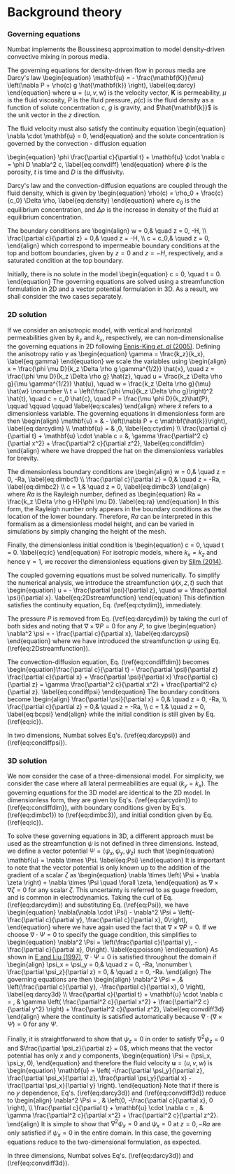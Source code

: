 Background theory
=================

### Governing equations

Numbat implements the Boussinesq approximation to model density-driven
convective mixing in porous media.

The governing equations for density-driven flow in porous media are
Darcy's law
\begin{equation}
\mathbf{u} = - \frac{\mathbf{K}}{\mu} \left(\nabla P + \rho(c) g \hat{\mathbf{k}} \right),
\label{eq:darcy}
\end{equation}
where $\mathbf{u} = (u, v, w)$ is the velocity vector, $\mathbf{K}$ is
permeability, $\mu$ is the fluid viscosity, $P$ is the fluid pressure,
$\rho(c)$ is the fluid density as a function of solute concentration
$c$, $g$ is gravity, and $\hat{\mathbf{k}}$ is the unit vector in the
$z$ direction.

The fluid velocity must also satisfy the continuity equation
\begin{equation}
\nabla \cdot \mathbf{u} = 0,
\end{equation}
and the solute concentration is governed by the convection - diffusion
equation

\begin{equation}
\phi \frac{\partial c}{\partial t} + \mathbf{u} \cdot \nabla c = \phi D \nabla^2 c,
\label{eq:convdiff}
\end{equation}
where $\phi$ is the porosity, $t$ is time and $D$ is the diffusivity.

Darcy's law and the convection-diffusion equations are coupled through
the fluid density, which is given by
\begin{equation}
\rho(c) = \rho_0 + \frac{c}{c_0} \Delta \rho,
\label{eq:density}
\end{equation}
where $c_0$ is the equilibrium concentration, and $\Delta \rho$ is the
increase in density of the fluid at equilibrium concentration.

The boundary conditions are
\begin{align}
w = 0,&  \quad z = 0, -H, \\\\
\frac{\partial c}{\partial z} = 0,& \quad z = -H, \\\\
c = c_0,& \quad z = 0,
\end{align}
which correspond to impermeable boundary conditions at the top and
bottom boundaries, given by $z = 0$ and $z=-H$, respectively, and a
saturated condition at the top boundary.

Initially, there is no solute in the model
\begin{equation}
c = 0, \quad t = 0.
\end{equation}
The governing equations are solved using a streamfunction formulation in
2D and a vector potential formulation in 3D. As a result, we shall
consider the two cases separately.

### 2D solution

If we consider an anisotropic model, with vertical and horizontal
permeabilities given by $k_z$ and $k_x$, respectively, we can
non-dimensionalise the governing equations in 2D following [Ennis-King
*et. al* (2005)](references/#Ennis-King2005). Defining the anisotropy
ratio $\gamma$ as
\begin{equation}
\gamma = \frac{k_z}{k_x},
\label{eq:gamma}
\end{equation}
we scale the variables using
\begin{align}
x = \frac{\phi \mu D}{k_z \Delta \rho g \gamma^{1/2}} \hat{x}, \quad z =  \frac{\phi \mu D}{k_z \Delta \rho g} \hat{z}, \quad u = \frac{k_z \Delta \rho g}{\mu \gamma^{1/2}} \hat{u}, \quad w = \frac{k_z \Delta \rho g}{\mu} \hat{w} \nonumber \\\\
t = \left(\frac{\phi \mu}{k_z \Delta \rho g}\right)^2 \hat{t}, \quad c = c_0 \hat{c}, \quad P = \frac{\mu \phi D}{k_z}\hat{P}, \qquad \qquad \qquad
\label{eq:scales}
\end{align}
where $\hat{x}$ refers to a dimensionless variable. The governing
equations in dimensionless form are then
\begin{align}
\mathbf{u} = & - \left(\nabla P + c \mathbf{\hat{k}}\right), \label{eq:darcydim} \\\\
\mathbf{u} = & \,0, \label{eq:ctydim} \\\\
\frac{\partial c}{\partial t} + \mathbf{u} \cdot \nabla c = &\,  \gamma \frac{\partial^2 c}{\partial x^2} + \frac{\partial^2 c}{\partial z^2}, \label{eq:condiffdim}
\end{align}
where we have dropped the hat on the dimensionless variables for
brevity.

The dimensionless boundary conditions are
\begin{align}
w = 0,&  \quad z = 0, -Ra, \label{eq:dimbc1} \\\\
\frac{\partial c}{\partial z} = 0,& \quad z = -Ra, \label{eq:dimbc2} \\\\
c = 1,& \quad z = 0, \label{eq:dimbc3}
\end{align}
where $Ra$ is the Rayleigh number, defined as
\begin{equation}
Ra = \frac{k_z \Delta \rho g H}{\phi \mu D}.
\label{eq:ra}
\end{equation}
In this form, the Rayleigh number only appears in the boundary
conditions as the location of the lower boundary. Therefore, $Ra$ can be
interpreted in this formalism as a dimensionless model height, and can
be varied in simulations by simply changing the height of the mesh.

Finally, the dimensionless initial condition is
\begin{equation}
c = 0, \quad t = 0.
\label{eq:ic}
\end{equation}
For isotropic models, where $k_x = k_z$ and hence $\gamma = 1$, we
recover the dimensionless equations given by [Slim
(2014)](references/#Slim2014).

The coupled governing equations must be solved numerically. To simplify
the numerical analysis, we introduce the streamfunction $\psi(x,z,t)$
such that
\begin{equation}
u = - \frac{\partial \psi}{\partial z}, \quad w = \frac{\partial \psi}{\partial x}.
\label{eq:2Dstreamfunction}
\end{equation}
This definition satisfies the continuity equation, Eq.
(\ref{eq:ctydim}), immediately.

The pressure $P$ is removed from Eq. (\ref{eq:darcydim}) by taking the
curl of both sides and noting that $\nabla \times \nabla P = 0$ for any
$P$, to give
\begin{equation}
\nabla^2 \psi = - \frac{\partial c}{\partial x},
\label{eq:darcypsi}
\end{equation}
where we have introduced the streamfunction $\psi$ using Eq.
(\ref{eq:2Dstreamfunction}).

The convection-diffusion equation, Eq. (\ref{eq:condiffdim}) becomes
\begin{equation}\frac{\partial c}{\partial t} - \frac{\partial \psi}{\partial z} \frac{\partial c}{\partial x} + \frac{\partial \psi}{\partial x} \frac{\partial c}{\partial z} = \gamma \frac{\partial^2 c}{\partial x^2} + \frac{\partial^2 c}{\partial z}.
\label{eq:condiffpsi}
\end{equation}
The boundary conditions become
\begin{align}
\frac{\partial \psi}{\partial x} = 0,&  \quad z = 0, -Ra, \\\\
\frac{\partial c}{\partial z} = 0,& \quad z = -Ra, \\\\
c = 1,& \quad z = 0,
\label{eq:bcpsi}
\end{align}
while the initial condition is still given by Eq. (\ref{eq:ic}).

In two dimensions, Numbat solves Eq's. (\ref{eq:darcypsi}) and
(\ref{eq:condiffpsi}).

### 3D solution

We now consider the case of a three-dimensional model. For simplicity,
we consider the case where all lateral permeabilities are equal
($k_y = k_x$). The governing equations for the 3D model are identical to
the 2D model. In dimensionless form, they are given by Eq's.
(\ref{eq:darcydim}) to (\ref{eq:condiffdim}), with boundary conditions
given by Eq's. (\ref{eq:dimbc1}) to (\ref{eq:dimbc3}), and initial
condition given by Eq. (\ref{eq:ic}).

To solve these governing equations in 3D, a different approach must be
used as the streamfunction $\psi$ is not defined in three dimensions.
Instead, we define a vector potential $\Psi = (\psi_x, \psi_y, \psi_z)$
such that
\begin{equation}
\mathbf{u} = \nabla \times \Psi.
\label{eq:Psi}
\end{equation}
It is important to note that the vector potential is only known up to
the addition of the gradient of a scalar $\zeta$ as
\begin{equation}
\nabla \times \left( \Psi + \nabla \zeta \right) = \nabla \times \Psi \quad \forall \zeta,
\end{equation}
as $\nabla \times \nabla \zeta = 0$ for any scalar $\zeta$. This
uncertainty is referred to as guage freedom, and is common in
electrodynamics. Taking the curl of Eq. (\ref{eq:darcydim}) and
substituting Eq. (\ref{eq:Psi}), we have
\begin{equation}
\nabla(\nabla \cdot \Psi) - \nabla^2 \Psi = \left(- \frac{\partial c}{\partial y}, \frac{\partial c}{\partial x}, 0\right),
\end{equation}
where we have again used the fact that $\nabla \times \nabla P = 0$. If
we choose $\nabla \cdot \Psi = 0$ to specify the guage condition, this
simplifies to
\begin{equation}
\nabla^2 \Psi = \left(\frac{\partial c}{\partial y},  -\frac{\partial c}{\partial x}, 0\right).
\label{eq:poisson}
\end{equation}
As shown in [E and Liu (1997)](references/#E1997),
$\nabla \cdot \Psi = 0$ is satisfied throughout the domain if
\begin{align}
\psi_x = \psi_y = 0,& \quad z = 0, -Ra, \nonumber \\
\frac{\partial \psi_z}{\partial z} = 0, & \quad  z = 0, -Ra.
\end{align}
The governing equations are then
\begin{align}
\nabla^2 \Psi = \,& \left(\frac{\partial c}{\partial y}, -\frac{\partial c}{\partial x}, 0 \right), \label{eq:darcy3d} \\\\
\frac{\partial c}{\partial t} + \mathbf{u} \cdot \nabla c = \, & \gamma \left( \frac{\partial^2 c}{\partial x^2} + \frac{\partial^2 c}{\partial y^2} \right) + \frac{\partial^2 c}{\partial z^2}, \label{eq:convdiff3d}
\end{align}
where the continuity is satisfied automatically because
$\nabla \cdot \left( \nabla \times \Psi \right) = 0$ for any $\Psi$.

Finally, it is straightforward to show that $\psi_z = 0$ in order to
satisfy $\nabla^2 \psi_z = 0$ and
$\frac{\partial \psi_z}{\partial z} = 0$, which means that the vector
potential has only $x$ and $y$ components,
\begin{equation}
\Psi = (\psi_x, \psi_y, 0),
\end{equation}
and therefore the fluid velocity $\mathbf{u} = (u, v, w)$ is
\begin{equation}
\mathbf{u} = \left( -\frac{\partial \psi_y}{\partial z}, \frac{\partial \psi_x}{\partial z}, \frac{\partial \psi_y}{\partial x} - \frac{\partial \psi_x}{\partial y} \right).
\end{equation}
Note that if there is no $y$ dependence, Eq's. (\ref{eq:darcy3d}) and
(\ref{eq:convdiff3d}) reduce to
\begin{align}
\nabla^2 \Psi = \, & \left(0, -\frac{\partial c}{\partial x}, 0 \right), \\\\
\frac{\partial c}{\partial t} + \mathbf{u} \cdot \nabla c = \, & \gamma \frac{\partial^2 c}{\partial x^2}  + \frac{\partial^2 c}{\partial z^2}.
\end{align}
It is simple to show that $\nabla^2 \psi_x = 0$ and $\psi_x = 0$ at
$z = 0, -Ra$ are only satisfied if $\psi_x = 0$ in the entire domain. In
this case, the governing equations reduce to the two-dimensional
formulation, as expected.

In three dimensions, Numbat solves Eq's. (\ref{eq:darcy3d}) and
(\ref{eq:convdiff3d}).
